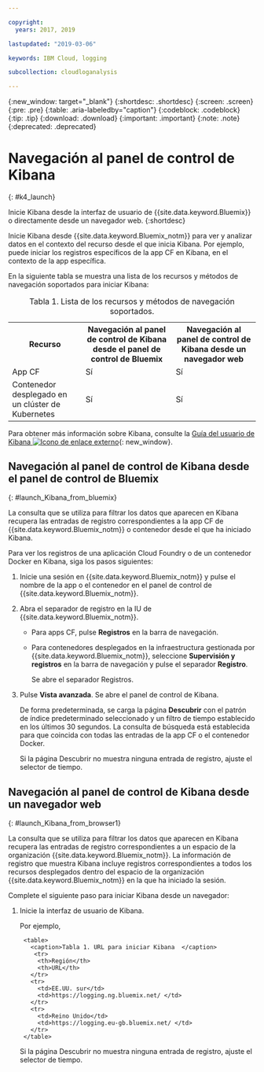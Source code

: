 ```yaml
---

copyright:
  years: 2017, 2019

lastupdated: "2019-03-06"

keywords: IBM Cloud, logging

subcollection: cloudloganalysis

---
```


{:new_window: target="_blank"}
{:shortdesc: .shortdesc}
{:screen: .screen}
{:pre: .pre}
{:table: .aria-labeledby="caption"}
{:codeblock: .codeblock}
{:tip: .tip}
{:download: .download}
{:important: .important}
{:note: .note}
{:deprecated: .deprecated}


# Navegación al panel de control de Kibana
{: #k4_launch}

Inicie Kibana desde la interfaz de usuario de {{site.data.keyword.Bluemix}} o directamente desde un navegador web.
{:shortdesc}

Inicie Kibana desde {{site.data.keyword.Bluemix_notm}} para ver y analizar datos en el contexto del recurso desde el que inicia Kibana. Por ejemplo, puede iniciar los registros específicos de la app CF en Kibana, en el contexto de la app específica.

En la siguiente tabla se muestra una lista de los recursos y métodos de navegación soportados para iniciar Kibana:

<table>
<caption>Tabla 1. Lista de los recursos y métodos de navegación soportados. </caption>
  <tr>
    <th>Recurso</th>
    <th>Navegación al panel de control de Kibana desde el panel de control de Bluemix</th>
    <th>Navegación al panel de control de Kibana desde un navegador web</th>
  <tr>
  <tr>
    <td>App CF</td>
    <td>Sí</td>
    <td>Sí</td>
  <tr>  
  <tr>
    <td>Contenedor desplegado en un clúster de Kubernetes</td>
    <td>Sí</td>
    <td>Sí</td>
  <tr>  
</table>

Para obtener más información sobre Kibana, consulte la [Guía del usuario de Kibana ![Icono de enlace externo](../../../icons/launch-glyph.svg "Icono de enlace externo")](https://www.elastic.co/guide/en/kibana/4.1/index.html){: new_window}.
    

##  Navegación al panel de control de Kibana desde el panel de control de Bluemix
{: #launch_Kibana_from_bluemix}

La consulta que se utiliza para filtrar los datos que aparecen en Kibana recupera las entradas de registro correspondientes a la app CF de {{site.data.keyword.Bluemix_notm}} o contenedor desde el que ha iniciado Kibana.

Para ver los registros de una aplicación Cloud Foundry o de un contenedor Docker en Kibana, siga los pasos siguientes:

1. Inicie una sesión en {{site.data.keyword.Bluemix_notm}} y pulse el nombre de la app o el contenedor en el panel de control de {{site.data.keyword.Bluemix_notm}}. 
    
2. Abra el separador de registro en la IU de {{site.data.keyword.Bluemix_notm}}.

    * Para apps CF, pulse **Registros** en la barra de navegación. 
    * Para contenedores desplegados en la infraestructura gestionada por {{site.data.keyword.Bluemix_notm}}, seleccione **Supervisión y registros** en la barra de navegación y pulse el separador **Registro**. 
    
        Se abre el separador Registros.  

3. Pulse **Vista avanzada**. Se abre el panel de control de Kibana.

    De forma predeterminada, se carga la página **Descubrir** con el patrón de índice predeterminado seleccionado y un filtro de tiempo establecido en los últimos 30 segundos. La consulta de búsqueda está establecida para que coincida con todas las entradas de la app CF o el contenedor Docker.

    Si la página Descubrir no muestra ninguna entrada de registro, ajuste el selector de tiempo. 


##  Navegación al panel de control de Kibana desde un navegador web
{: #launch_Kibana_from_browser1}

La consulta que se utiliza para filtrar los datos que aparecen en Kibana recupera las entradas de registro correspondientes a un espacio de la organización {{site.data.keyword.Bluemix_notm}}. La información de registro que muestra Kibana incluye registros correspondientes a todos los recursos desplegados dentro del espacio de la organización {{site.data.keyword.Bluemix_notm}} en la que ha iniciado la sesión.

Complete el siguiente paso para iniciar Kibana desde un navegador:

1. Inicie la interfaz de usuario de Kibana.
    
    Por ejemplo, 
      
        <table>
          <caption>Tabla 1. URL para iniciar Kibana  </caption>
           <tr>
            <th>Región</th>
            <th>URL</th>
          </tr>
          <tr>
            <td>EE.UU. sur</td>
            <td>https://logging.ng.bluemix.net/ </td>
          </tr>
          <tr>
            <td>Reino Unido</td>
            <td>https://logging.eu-gb.bluemix.net/ </td>
          </tr>
        </table>

    Si la página Descubrir no muestra ninguna entrada de registro, ajuste el selector de tiempo. 

